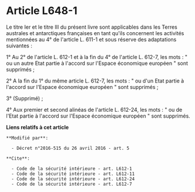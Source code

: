 # Article L648-1

Le titre Ier et le titre III du présent livre sont applicables dans les Terres australes et antarctiques françaises en tant
qu'ils concernent les activités mentionnées au 4° de l'article L. 611-1 et sous réserve des adaptations suivantes : 

1° Au 2° de l'article L. 612-1 et à la fin du 4° de l'article L. 612-7, les mots : " ou un autre Etat partie à l'accord sur
l'Espace économique européen " sont supprimés ; 

2° A la fin du 1° du même article L. 612-7, les mots : " ou d'un Etat partie à l'accord sur l'Espace économique européen "
sont supprimés ; 

3° (Supprimé) ; 

4° Aux premier et second alinéas de l'article L. 612-24, les mots : " ou de l'Etat partie à l'accord sur l'Espace économique
européen " sont supprimés.

**Liens relatifs à cet article**

	**Modifié par**:

	  - Décret n°2016-515 du 26 avril 2016 - art. 5

	**Cite**:

	  - Code de la sécurité intérieure - art. L612-1
	  - Code de la sécurité intérieure - art. L612-11
	  - Code de la sécurité intérieure - art. L612-24
	  - Code de la sécurité intérieure - art. L612-7
